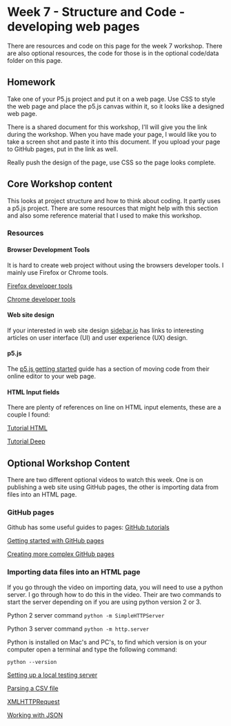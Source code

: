 # Week 7 - Structure and Code - developing web pages
There are resources and code on this page for the week 7 workshop. There are also optional resources, the code for those is in the optional code/data folder on this page.

## Homework
Take one of your P5.js project and put it on a web page. Use CSS to style the web page and place the p5.js canvas within it, so it looks like a designed web page.

There is a shared document for this workshop, I'll will give you the link during the workshop. When you have made your page, I would like you to take a screen shot and paste it into this document. If you upload your page to GitHub pages, put in the link as well.

Really push the design of the page, use CSS so the page looks complete.

## Core Workshop content
This looks at project structure and how to think about coding. It partly uses a p5.js project. There are some resources that might help with this section and also some reference material that I used to make this workshop.

### Resources
#### Browser Development Tools
It is hard to create web project without using the browsers developer tools. I mainly use Firefox or Chrome tools.

[Firefox developer tools](https://developer.mozilla.org/en-US/docs/Tools#:~:text=You%20can%20open%20the%20Firefox,%2B%20Opt%20%2B%20I%20on%20macOS.)

[Chrome developer tools](https://developers.google.com/web/tools/chrome-devtools)

#### Web site design
If your interested in web site design [sidebar.io](https://sidebar.io/) has links to interesting articles on user interface (UI) and user experience (UX) design.

#### p5.js
The [p5.js getting started](https://p5js.org/get-started/) guide has a section of moving code from their online editor to your web page.

#### HTML Input fields
There are plenty of references on line on HTML input elements, these are a couple I found:

[Tutorial HTML](https://tutorialehtml.com/en/html-tutorial-text-fields/)

[Tutorial Deep](https://tutorialdeep.com/html_tutorial/text-field-html-form/)

## Optional Workshop Content
There are two different optional videos to watch this week. One is on publishing a web site using GitHub pages, the other is importing data from files into an HTML page.

### GitHub pages
Github has some useful guides to pages:
[GitHub tutorials](https://lab.github.com/githubtraining/paths)

[Getting started with GitHub pages](https://pages.github.com/)

[Creating more complex GitHub pages](https://lab.github.com/githubtraining/github-pages)

### Importing data files into an HTML page
If you go through the video on importing data, you will need to use a python server. I go through how to do this in the video. Their are two commands to start the server depending on if you are using python version 2 or 3.

Python 2 server command ```python -m SimpleHTTPServer```

Python 3 server command ```python -m http.server```

Python is installed on Mac's and PC's, to find which version is on your computer open a terminal and type the following command: 

```python --version```

[Setting up a local testing server](https://developer.mozilla.org/en-US/docs/Learn/Common_questions/set_up_a_local_testing_server)

[Parsing a CSV file](https://code.tutsplus.com/tutorials/parsing-a-csv-file-with-javascript--cms-25626)

[XMLHTTPRequest](https://flaviocopes.com/xhr/)

[Working with JSON](https://developer.mozilla.org/en-US/docs/Learn/JavaScript/Objects/JSON)
